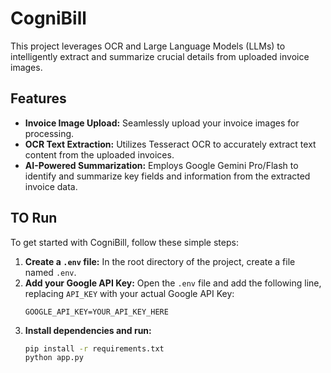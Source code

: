 # CogniBill

This project leverages OCR and Large Language Models (LLMs) to intelligently extract and summarize crucial details from uploaded invoice images.

## Features

* **Invoice Image Upload:** Seamlessly upload your invoice images for processing.
* **OCR Text Extraction:** Utilizes Tesseract OCR to accurately extract text content from the uploaded invoices.
* **AI-Powered Summarization:** Employs Google Gemini Pro/Flash to identify and summarize key fields and information from the extracted invoice data.

## TO Run

To get started with CogniBill, follow these simple steps:

1.  **Create a `.env` file:** In the root directory of the project, create a file named `.env`.
2.  **Add your Google API Key:** Open the `.env` file and add the following line, replacing `API_KEY` with your actual Google API Key:
    ```
    GOOGLE_API_KEY=YOUR_API_KEY_HERE
    ```
3.  **Install dependencies and run:**
    ```bash
    pip install -r requirements.txt
    python app.py
    ```
